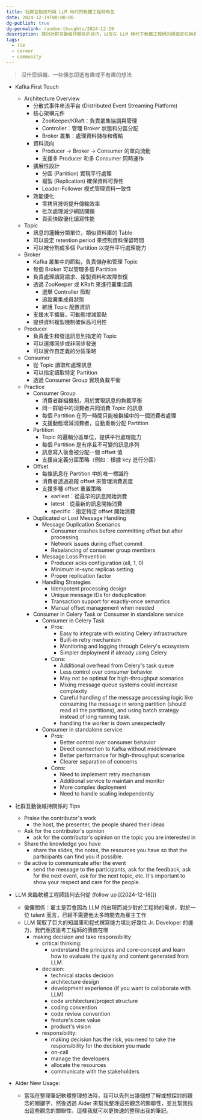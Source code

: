 ```yaml
---
title: 社群互動技巧與 LLM 時代的軟體工程師角色
date: 2024-12-19T00:00:00
dg-publish: true
dg-permalink: random-thoughts/2024-12-19
description: 探討社群互動維持關係的技巧，以及在 LLM 時代下軟體工程師的價值定位與責任
tags:
  - llm
  - career
  - community
---
```

> 沒什麼組織、一些倏忽即逝有趣或不有趣的想法

- Kafka First Touch
  - Architecture Overview
    - 分散式事件串流平台 (Distributed Event Streaming Platform)
    - 核心架構元件
      - ZooKeeper/KRaft：負責叢集協調與管理
      - Controller：管理 Broker 狀態和分區分配
      - Broker 叢集：處理資料儲存和傳輸
    - 資料流向
      - Producer → Broker → Consumer 的單向流動
      - 支援多 Producer 和多 Consumer 同時運作
    - 擴展性設計
      - 分區 (Partition) 實現平行處理
      - 複製 (Replication) 確保資料可靠性
      - Leader-Follower 模式管理資料一致性
    - 效能優化
      - 零拷貝技術提升傳輸效率
      - 批次處理減少網路開銷
      - 頁面快取優化讀寫性能
  - Topic
    - 訊息的邏輯分類單位，類似資料庫的 Table
    - 可以設定 retention period 來控制資料保留時間
    - 可以被分割成多個 Partition 以提升平行處理能力
  - Broker
    - Kafka 叢集中的節點，負責儲存和管理 Topic
    - 每個 Broker 可以管理多個 Partition
    - 負責處理讀寫請求、複製資料和故障恢復
    - 透過 ZooKeeper 或 KRaft 來進行叢集協調
      - 選舉 Controller 節點
      - 追蹤叢集成員狀態
      - 維護 Topic 配置資訊
    - 支援水平擴展，可動態增減節點
    - 提供資料複製機制確保高可用性
  - Producer
    - 負責產生和發送訊息到指定的 Topic
    - 可以選擇同步或非同步發送
    - 可以實作自定義的分區策略
  - Consumer
    - 從 Topic 讀取和處理訊息
    - 可以指定讀取特定 Partition
    - 透過 Consumer Group 實現負載平衡
  - Practice
    - Consumer Group
      - 消費者群組機制，用於實現訊息的負載平衡
      - 同一群組中的消費者共同消費 Topic 的訊息
      - 每個 Partition 在同一時間只能被群組中的一個消費者處理
      - 支援動態增減消費者，自動重新分配 Partition
    - Partition
      - Topic 的邏輯分區單位，提供平行處理能力
      - 每個 Partition 是有序且不可變的訊息序列
      - 訊息寫入後會被分配一個 offset 值
      - 支援自定義分區策略（例如：根據 key 進行分區）
    - Offset
      - 每條訊息在 Partition 中的唯一標識符
      - 消費者透過追蹤 offset 來管理消費進度
      - 支援多種 offset 重置策略
        - earliest：從最早的訊息開始消費
        - latest：從最新的訊息開始消費
        - specific：指定特定 offset 開始消費
    - Duplicated or Lost Message Handling
      - Message Duplication Scenarios
        - Consumer crashes before committing offset but after processing
        - Network issues during offset commit
        - Rebalancing of consumer group members
      - Message Loss Prevention
        - Producer acks configuration (all, 1, 0)
        - Minimum in-sync replicas setting
        - Proper replication factor
      - Handling Strategies
        - Idempotent processing design
        - Unique message IDs for deduplication
        - Transaction support for exactly-once semantics
        - Manual offset management when needed
    - Consumer in Celery Task or Consumer in standalone service
      - Consumer in Celery Task
        - Pros:
          - Easy to integrate with existing Celery infrastructure
          - Built-in retry mechanism
          - Monitoring and logging through Celery's ecosystem
          - Simpler deployment if already using Celery
        - Cons:
          - Additional overhead from Celery's task queue
          - Less control over consumer behavior
          - May not be optimal for high-throughput scenarios
          - Mixing message queue systems could increase complexity
          - Careful handling of the message processing logic like consuming the message in wrong partition (should read all the partitions), and using batch strategy instead of long running task.
          - handling the worker is down unexpectedly
      - Consumer in standalone service
        - Pros:
          - Better control over consumer behavior
          - Direct connection to Kafka without middleware
          - Better performance for high-throughput scenarios
          - Clearer separation of concerns
        - Cons:
          - Need to implement retry mechanism
          - Additional service to maintain and monitor
          - More complex deployment
          - Need to handle scaling independently

- 社群互動後維持關係的 Tips
  - Praise the contributor's work
    - the host, the presenter, the people shared their ideas
  - Ask for the contributor's opinion
    - ask for the contributor's opinion on the topic you are interested in
  - Share the knowledge you have
    - share the slides, the notes, the resources you have so that the participants can find you if possible.
  - Be active to communicate after the event
    - send the message to the participants, ask for the feedback, ask for the next event, ask for the next topic, etc. It's important to show your respect and care for the people.

- LLM 來臨軟體工程師該何去何從 (follow up [[2024-12-18]])
  - 僱傭關係：雇主是否會因為 LLM 的出現而減少對於工程師的需求，對於一位 talent 而言，已經不需要他太多時間去為雇主工作
  - LLM 駕馭了巨大的知識庫和程式撰寫能力堪比好幾位 Jr. Developer 的能力，我們應該思考工程師的價值在哪
    - making decision and take responsibility
      - critical thinking:
        - understand the principles and core-concept and learn how to evaluate the quality and content generated from LLM.
      - decision:
        - technical stacks decision
        - architecture design
        - development experience (if you want to collaborate with LLM)
        - code architecture/project structure
        - coding convention
        - code review convention
        - feature's core value
        - product's vision
      - responsibility:
        - making decision has the risk, you need to take the responsibility for the decision you made
        - on-call
        - manage the developers
        - allocate the resources
        - communicate with the stakeholders
- Aider New Usage:
  - 當我在整理筆記軟體整理想法時，我可以先列出幾個想了解或想探討的觀念的關鍵字，然後透過 Aider 來幫我整理這些觀念的關聯性，並且幫我找出這些觀念的關聯性，這樣我就可以更快速的整理出我的筆記。
